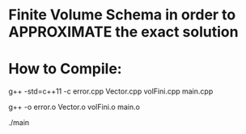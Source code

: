 # Finite Volume Schema in order to APPROXIMATE the exact solution

# How to Compile:


g++ -std=c++11 -c error.cpp Vector.cpp volFini.cpp main.cpp

g++ -o error.o Vector.o volFini.o main.o

./main
